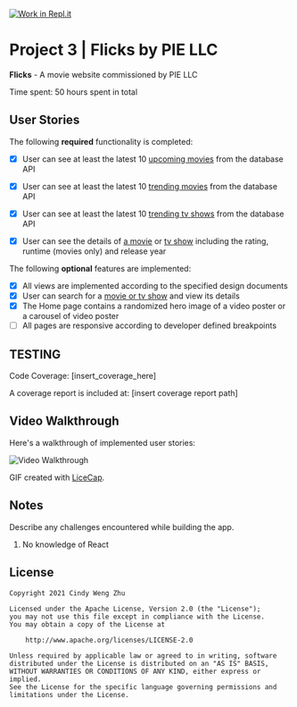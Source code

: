 [![Work in Repl.it](https://classroom.github.com/assets/work-in-replit-14baed9a392b3a25080506f3b7b6d57f295ec2978f6f33ec97e36a161684cbe9.svg)](https://classroom.github.com/online_ide?assignment_repo_id=4406553&assignment_repo_type=AssignmentRepo)
# Project 3 | **Flicks** by PIE LLC

**Flicks** - A movie website commissioned by PIE LLC

Time spent: 50 hours spent in total

## User Stories

The following **required** functionality is completed:

- [X] User can see at least the latest 10 [upcoming movies](https://developers.themoviedb.org/3/movies/get-upcoming) from the database API
- [X] User can see at least the latest 10 [trending movies](https://developers.themoviedb.org/3/trending/get-trending) from the database API
- [X] User can see at least the latest 10 [trending tv shows](https://developers.themoviedb.org/3/trending/get-trending) from the database API

- [X] User can see the details of [a movie](https://developers.themoviedb.org/3/movies/get-movie-details) or [tv show](https://developers.themoviedb.org/3/tv/get-tv-details) including the rating, runtime (movies only) and release year

The following **optional** features are implemented:
- [X] All views are implemented according to the specified design documents
- [X] User can search for a [movie or tv show](https://developers.themoviedb.org/3/search/multi-search) and view its details
- [X] The Home page contains a randomized hero image of a video poster or a carousel of video poster
- [ ] All pages are responsive according to developer defined breakpoints

## TESTING

Code Coverage: [insert_coverage_here]

A coverage report is included at: [insert coverage report path]

## Video Walkthrough

Here's a walkthrough of implemented user stories:

<img src='walkthrough.gif' title='Video Walkthrough' alt='Video Walkthrough' />

GIF created with [LiceCap](http://www.cockos.com/licecap/).

## Notes

Describe any challenges encountered while building the app.
1. No knowledge of React

## License

    Copyright 2021 Cindy Weng Zhu

    Licensed under the Apache License, Version 2.0 (the "License");
    you may not use this file except in compliance with the License.
    You may obtain a copy of the License at

        http://www.apache.org/licenses/LICENSE-2.0

    Unless required by applicable law or agreed to in writing, software
    distributed under the License is distributed on an "AS IS" BASIS,
    WITHOUT WARRANTIES OR CONDITIONS OF ANY KIND, either express or implied.
    See the License for the specific language governing permissions and
    limitations under the License.
